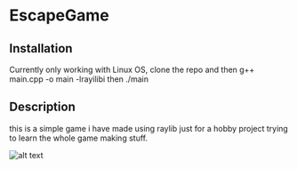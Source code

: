 # EscapeGame 

## Installation
Currently only working with Linux OS, clone the repo and then g++ main.cpp -o main -lrayilibi then ./main

## Description 
this is a simple game i have made using raylib just for a hobby project trying to learn the whole game making stuff.

![alt text](https://github.com/faom002/EscapeGame/tree/main/EscapeGame/) 

